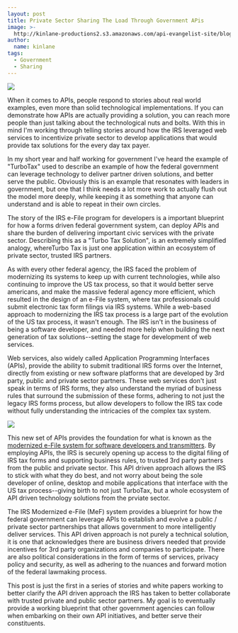 ```yaml
---
layout: post
title: Private Sector Sharing The Load Through Government APis
image: >-
  http://kinlane-productions2.s3.amazonaws.com/api-evangelist-site/blog/bw-irs-logo.jpg
author:
  name: kinlane
tags:
  - Government
  - Sharing
---
```

[![](https://s3.amazonaws.com/kinlane-productions2/federal-government/irs/bw-irs-logo.jpg)](/admin/blog/)

When it comes to APIs, people respond to stories about real world examples, even more than solid technological implementations. If you can demonstrate how APIs are actually providing a solution, you can reach more people than just talking about the technological nuts and bolts. With this in mind I'm working through telling stories around how the IRS leveraged web services to incentivize private sector to develop applications that would provide tax solutions for the every day tax payer.

In my short year and half working for government I've heard the example of "TurboTax" used to describe an example of how the federal government can leverage technology to deliver partner driven solutions, and better serve the public. Obviously this is an example that resonates with leaders in government, but one that I think needs a lot more work to actually flush out the model more deeply, while keeping it as something that anyone can understand and is able to repeat in their own circles.

The story of the IRS e-File program for developers is a important blueprint for how a forms driven federal government system, can deploy APIs and share the burden of delivering important civic services with the private sector. Describing this as a "Turbo Tax Solution", is an extremely simplified analogy, whereTurbo Tax is just one application within an ecosystem of private sector, trusted IRS partners.

As with every other federal agency, the IRS faced the problem of modernizing its systems to keep up with current technologies, while also continuing to improve the US tax process, so that it would better serve americans, and make the massive federal agency more efficient, which resulted in the design of an e-File system, where tax professionals could submit electronic tax form filings via IRS systems. While a web-based approach to modernizing the IRS tax process is a large part of the evolution of the US tax process, it wasn't enough. The IRS isn't in the business of being a software developer, and needed more help when building the next generation of tax solutions--setting the stage for development of web services.

Web services, also widely called Application Programming Interfaces (APIs), provide the ability to submit traditional IRS forms over the Internet, directly from existing or new software platforms that are developed by 3rd party, public and private sector partners. These web services don't just speak in terms of IRS forms, they also understand the myriad of business rules that surround the submission of these forms, adhering to not just the legacy IRS forms process, but allow developers to follow the IRS tax code without fully understanding the intricacies of the complex tax system.

[![](https://s3.amazonaws.com/kinlane-productions2/federal-government/irs/irs-efile-logo.jpeg)](/admin/blog/)

This new set of APIs provides the foundation for what is known as the [modernized e-File system for software developers and transmitters](http://www.irs.gov/pub/irs-pdf/p4164.pdf). By employing APIs, the IRS is securely opening up access to the digital filing of IRS tax forms and supporting business rules, to trusted 3rd party partners from the public and private sector. This API driven approach allows the IRS to stick with what they do best, and not worry about being the sole developer of online, desktop and mobile applications that interface with the US tax process--giving birth to not just TurboTax, but a whole ecosystem of API driven technology solutions from the prviate sector.

The IRS Modernized e-File (MeF) system provides a blueprint for how the federal government can leverage APIs to establish and evolve a public / private sector partnerships that allows government to more intelligently deliver services. This API driven approach is not purely a technical solution, it is one that acknowledges there are business drivers needed that provide incentives for 3rd party organizations and companies to participate. There are also political considerations in the form of terms of services, privacy policy and security, as well as adhering to the nuances and forward motion of the federal lawmaking process.

This post is just the first in a series of stories and white papers working to better clarify the API driven approach the IRS has taken to better collaborate with trusted private and public sector partners. My goal is to eventually provide a working blueprint that other government agencies can follow when embarking on their own API initiatives, and better serve their constituents.